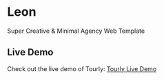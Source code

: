 # Leon
Super Creative &amp; Minimal Agency Web Template

## Live Demo

Check out the live demo of Tourly: [Tourly Live Demo](zyadelnaghy.github.io/Leon/)
